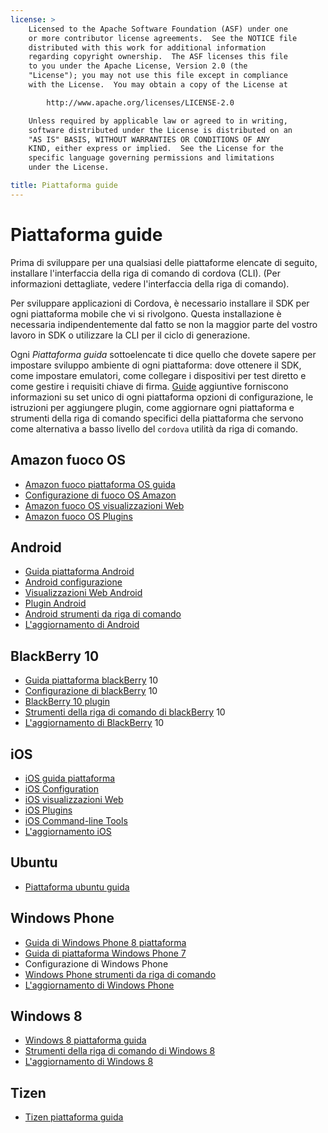 ```yaml
---
license: >
    Licensed to the Apache Software Foundation (ASF) under one
    or more contributor license agreements.  See the NOTICE file
    distributed with this work for additional information
    regarding copyright ownership.  The ASF licenses this file
    to you under the Apache License, Version 2.0 (the
    "License"); you may not use this file except in compliance
    with the License.  You may obtain a copy of the License at

        http://www.apache.org/licenses/LICENSE-2.0

    Unless required by applicable law or agreed to in writing,
    software distributed under the License is distributed on an
    "AS IS" BASIS, WITHOUT WARRANTIES OR CONDITIONS OF ANY
    KIND, either express or implied.  See the License for the
    specific language governing permissions and limitations
    under the License.

title: Piattaforma guide
---
```


# Piattaforma guide

Prima di sviluppare per una qualsiasi delle piattaforme elencate di seguito, installare l'interfaccia della riga di comando di cordova (CLI). (Per informazioni dettagliate, vedere l'interfaccia della riga di comando).

Per sviluppare applicazioni di Cordova, è necessario installare il SDK per ogni piattaforma mobile che vi si rivolgono. Questa installazione è necessaria indipendentemente dal fatto se non la maggior parte del vostro lavoro in SDK o utilizzare la CLI per il ciclo di generazione.

Ogni *Piattaforma guida* sottoelencate ti dice quello che dovete sapere per impostare sviluppo ambiente di ogni piattaforma: dove ottenere il SDK, come impostare emulatori, come collegare i dispositivi per test diretto e come gestire i requisiti chiave di firma. [Guide](../../index.html) aggiuntive forniscono informazioni su set unico di ogni piattaforma opzioni di configurazione, le istruzioni per aggiungere plugin, come aggiornare ogni piattaforma e strumenti della riga di comando specifici della piattaforma che servono come alternativa a basso livello del `cordova` utilità da riga di comando.

## Amazon fuoco OS

*   [Amazon fuoco piattaforma OS guida](amazonfireos/index.html)
*   [Configurazione di fuoco OS Amazon](amazonfireos/config.html)
*   [Amazon fuoco OS visualizzazioni Web](amazonfireos/webview.html)
*   [Amazon fuoco OS Plugins](amazonfireos/plugin.html)

## Android

*   [Guida piattaforma Android](android/index.html)
*   [Android configurazione](android/config.html)
*   [Visualizzazioni Web Android](android/webview.html)
*   [Plugin Android](android/plugin.html)
*   [Android strumenti da riga di comando](android/tools.html)
*   [L'aggiornamento di Android](android/upgrading.html)

## BlackBerry 10

*   [Guida piattaforma blackBerry](blackberry/index.html) 10
*   [Configurazione di blackBerry](blackberry/config.html) 10
*   [BlackBerry 10 plugin](blackberry10/plugin.html)
*   [Strumenti della riga di comando di blackBerry](blackberry/tools.html) 10
*   [L'aggiornamento di BlackBerry](blackberry/upgrading.html) 10

## iOS

*   [iOS guida piattaforma](ios/index.html)
*   [iOS Configuration](ios/config.html)
*   [iOS visualizzazioni Web](ios/webview.html)
*   [iOS Plugins](ios/plugin.html)
*   [iOS Command-line Tools](ios/tools.html)
*   [L'aggiornamento iOS](ios/upgrading.html)

## Ubuntu

*   [Piattaforma ubuntu guida](ubuntu/index.html)

## Windows Phone

*   [Guida di Windows Phone 8 piattaforma](wp8/index.html)
*   [Guida di piattaforma Windows Phone 7](wp7/index.html)
*   Configurazione di Windows Phone
*   [Windows Phone strumenti da riga di comando](wp8/tools.html)
*   [L'aggiornamento di Windows Phone](wp8/upgrading.html)

## Windows 8

*   [Windows 8 piattaforma guida](win8/index.html)
*   [Strumenti della riga di comando di Windows 8](win8/tools.html)
*   [L'aggiornamento di Windows 8](win8/upgrading.html)

## Tizen

*   [Tizen piattaforma guida](tizen/index.html)